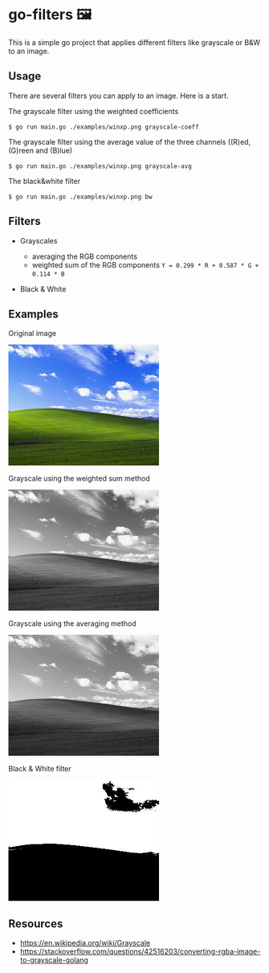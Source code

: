 # go-filters 🖼️

This is a simple go project that applies different filters like grayscale or B&W to an image.

## Usage

There are several filters you can apply to an image. Here is a start.

The grayscale filter using the weighted coefficients

```console
$ go run main.go ./examples/winxp.png grayscale-coeff
```

The grayscale filter using the average value of the three channels ((R)ed, (G)reen and (B)lue)

```console
$ go run main.go ./examples/winxp.png grayscale-avg
```

The black&white filter

```console
$ go run main.go ./examples/winxp.png bw
```

## Filters

- Grayscales

  - averaging the RGB components
  - weighted sum of the RGB components `Y = 0.299 * R + 0.587 * G + 0.114 * B`

- Black & White

## Examples

Original image

![](./examples/winxp.png)

Grayscale using the weighted sum method

![](./examples/winxp-grayscaled-coeff.png)

Grayscale using the averaging method

![](./examples/winxp-grayscaled-avg.png)

Black & White filter

![](./examples/winxp-bw.png)

## Resources

- https://en.wikipedia.org/wiki/Grayscale
- https://stackoverflow.com/questions/42516203/converting-rgba-image-to-grayscale-golang
